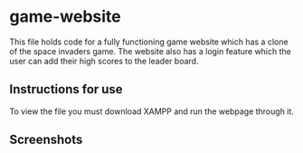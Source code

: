 # game-website

This file holds code for a fully functioning game website which has a clone of the space invaders game. The website also has a login feature which the user can add their high scores to the leader board.

## Instructions for use

To view the file you must download XAMPP and run the webpage through it.

## Screenshots


